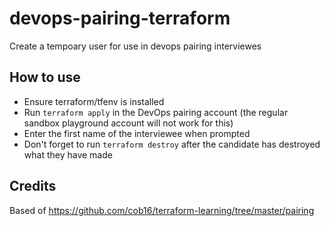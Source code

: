 # devops-pairing-terraform
Create a tempoary user for use in devops pairing interviewes

## How to use
- Ensure terraform/tfenv is installed
- Run `terraform apply` in the DevOps pairing account (the regular sandbox playground account will not work for this)
- Enter the first name of the interviewee when prompted
- Don't forget to run `terraform destroy` after the candidate has destroyed what they have made

## Credits
Based of https://github.com/cob16/terraform-learning/tree/master/pairing
